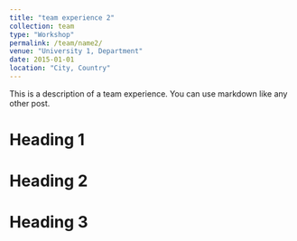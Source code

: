 ```yaml
---
title: "team experience 2"
collection: team
type: "Workshop"
permalink: /team/name2/
venue: "University 1, Department"
date: 2015-01-01
location: "City, Country"
---
```


This is a description of a team experience. You can use markdown like any other post.

Heading 1
======

Heading 2
======

Heading 3
======
